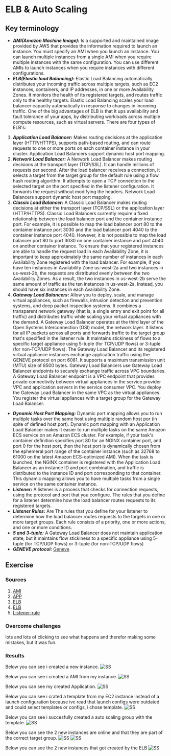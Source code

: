 # ELB & Auto Scaling



## Key terminology
- ***AMI(Amazon Machine Image):*** Is a supported and maintained image provided by AWS that provides the information required to launch an instance. You must specify an AMI when you launch an instance. You can launch multiple instances from a single AMI when you require multiple instances with the same configuration. You can use different AMIs to launch instances when you require instances with different configurations.
- ***ELB(Elastic load Balancing):*** Elastic Load Balancing automatically distributes your incoming traffic across multiple targets, such as EC2 instances, containers, and IP addresses, in one or more Availability Zones. It monitors the health of its registered targets, and routes traffic only to the healthy targets. Elastic Load Balancing scales your load balancer capacity automatically in response to changes in incoming traffic. One of the big advantages of ELB is that it ups availability and fault tolerance of your apps, by distributing workloads across multiple compute resources, such as virtual servers.
There are four types of ELB's:
1. ***Application Load Balancer:*** Makes routing decisions at the application layer (HTTP/HTTPS), supports path-based routing, and can route requests to one or more ports on each container instance in your cluster. Application Load Balancers support dynamic host port mapping. 
2. ***Network Load Balancer:*** A Network Load Balancer makes routing decisions at the transport layer (TCP/SSL). It can handle millions of requests per second. After the load balancer receives a connection, it selects a target from the target group for the default rule using a flow hash routing algorithm. It attempts to open a TCP connection to the selected target on the port specified in the listener configuration. It forwards the request without modifying the headers. Network Load Balancers support dynamic host port mapping.
3. ***Classic Load Balancer:*** A Classic Load Balancer makes routing decisions at either the transport layer (TCP/SSL) or the application layer (HTTP/HTTPS). Classic Load Balancers currently require a fixed relationship between the load balancer port and the container instance port. For example, it is possible to map the load balancer port 80 to the container instance port 3030 and the load balancer port 4040 to the container instance port 4040. However, it is not possible to map the load balancer port 80 to port 3030 on one container instance and port 4040 on another container instance. To ensure that your registered instances are able to handle the request load in each Availability Zone, it is important to keep approximately the same number of instances in each Availability Zone registered with the load balancer. For example, if you have ten instances in Availability Zone us-west-2a and two instances in us-west-2b, the requests are distributed evenly between the two Availability Zones. As a result, the two instances in us-west-2b serve the same amount of traffic as the ten instances in us-west-2a. Instead, you should have six instances in each Availability Zone.
4. ***Gateway Load Balancers:*** Allow you to deploy, scale, and manage virtual appliances, such as firewalls, intrusion detection and prevention systems, and deep packet inspection systems. It combines a transparent network gateway (that is, a single entry and exit point for all traffic) and distributes traffic while scaling your virtual appliances with the demand. A Gateway Load Balancer operates at the third layer of the Open Systems Interconnection (OSI) model, the network layer. It listens for all IP packets across all ports and forwards traffic to the target group that's specified in the listener rule. It maintains stickiness of flows to a specific target appliance using 5-tuple (for TCP/UDP flows) or 3-tuple (for non-TCP/UDP flows). The Gateway Load Balancer and its registered virtual appliance instances exchange application traffic using the GENEVE protocol on port 6081. It supports a maximum transmission unit (MTU) size of 8500 bytes. Gateway Load Balancers use Gateway Load Balancer endpoints to securely exchange traffic across VPC boundaries. A Gateway Load Balancer endpoint is a VPC endpoint that provides private connectivity between virtual appliances in the service provider VPC and application servers in the service consumer VPC. You deploy the Gateway Load Balancer in the same VPC as the virtual appliances. You register the virtual appliances with a target group for the Gateway Load Balancer.
- ***Dynamic Host Port Mapping:*** Dynamic port mapping allows you to run multiple tasks over the same host using multiple random host por (in spite of defined host port). Dynamic port mapping with an Application Load Balancer makes it easier to run multiple tasks on the same Amazon ECS service on an Amazon ECS cluster. For example, if your task's container definition specifies port 80 for an NGINX container port, and port 0 for the host port, then the host port is dynamically chosen from the ephemeral port range of the container instance (such as 32768 to 61000 on the latest Amazon ECS-optimized AMI). When the task is launched, the NGINX container is registered with the Application Load Balancer as an instance ID and port combination, and traffic is distributed to the instance ID and port corresponding to that container. This dynamic mapping allows you to have multiple tasks from a single service on the same container instance.
- ***Listener:*** A listener is a process that checks for connection requests, using the protocol and port that you configure. The rules that you define for a listener determine how the load balancer routes requests to its registered targets.
- ***Listener Rules:*** Are The rules that you define for your listener to determine how the load balancer routes requests to the targets in one or more target groups.
Each rule consists of a priority, one or more actions, and one or more conditions.
- ***5 and 3-tuple:*** A Gateway Load Balancer does not maintain application state, but it maintains flow stickiness to a specific appliance using 5-tuple (for TCP/UDP flows) or 3-tuple (for non-TCP/UDP flows)
- ***GENEVE protocol:*** [Geneve](https://datatracker.ietf.org/doc/html/rfc8926)




## Exercise
### Sources
1. [AMI](https://docs.aws.amazon.com/AWSEC2/latest/UserGuide/AMIs.html)
2. [APP](https://faun.pub/understanding-dynamic-port-mapping-in-amazon-ecs-with-application-load-balancer-bf705ee0ca8e)
3. [ELB](https://docs.aws.amazon.com/AmazonECS/latest/developerguide/load-balancer-types.html)
4. [ELB](https://docs.aws.amazon.com/elasticloadbalancing/latest/classic/introduction.html)
5. [Listener-rule](https://docs.aws.amazon.com/elasticloadbalancing/latest/application/listener-update-rules.html)


### Overcome challenges
lots and lots of clicking to see what happens and therefor making some mistakes, but it was fun.

### Results

Below you can see i created a new instance.
![SS](../../../00_includes/AWS-11/11.1created.png)

Below you can see i created a AMI from my instance.
![SS](../../../00_includes/AWS-11/AMI%20created.png)

Below you can see my created Application.
![SS](../../../00_includes/AWS-11/ELBcreated.png)

Below you can see i crated a template from my EC2 instance instead of a launch configuration because ive read that launch configs were outdated and could select templates or configs, i chose template.
![SS](../../../00_includes/AWS-11/temp.png)

Below you can see i succesfully created a auto scaling group with the template.
![SS](../../../00_includes/AWS-11/auto.png)

Below you can see the 2 new instances are online and that they are part of the correct target group.
![SS](../../../00_includes/AWS-11/group1.png)
![SS](../../../00_includes/AWS-11/group2.png)

Below you can see the 2 new instances that got created by the ELB
![SS](../../../00_includes/AWS-11/newinstelb.png)





